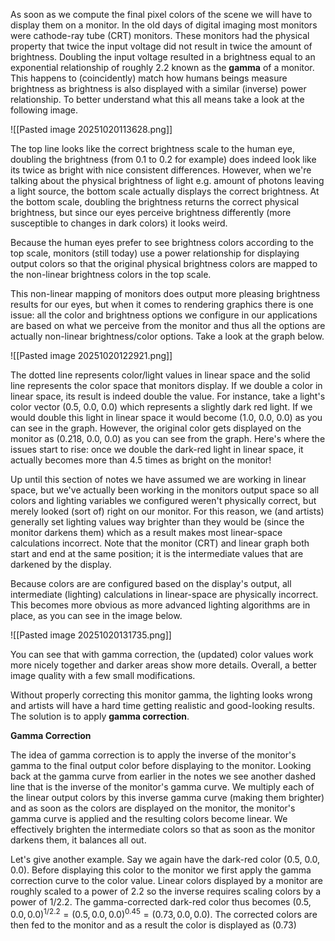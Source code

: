 
As soon as we compute the final pixel colors of the scene we will have to display them on a monitor. In the old days of digital imaging most monitors were cathode-ray tube (CRT) monitors. These monitors had the physical property that twice the input voltage did not result in twice the amount of brightness. Doubling the input voltage resulted in a brightness equal to an exponential relationship of roughly 2.2 known as the **gamma** of a monitor. This happens to (coincidently) match how humans beings measure brightness as brightness is also displayed with a similar (inverse) power relationship. To better understand what this all means take a look at the following image. 

![[Pasted image 20251020113628.png]]

The top line looks like the correct brightness scale to the human eye, doubling the brightness (from 0.1 to 0.2 for example) does indeed look like its twice as bright with nice consistent differences. However, when we're talking about the physical brightness of light e.g. amount of photons leaving a light source, the bottom scale actually displays the correct brightness. At the bottom scale, doubling the brightness returns the correct physical brightness, but since our eyes perceive brightness differently (more susceptible to changes in dark colors) it looks weird. 

Because the human eyes prefer to see brightness colors according to the top scale, monitors (still today) use a power relationship for displaying output colors so that the original physical brightness colors are mapped to the non-linear brightness colors in the top scale. 

This non-linear mapping of monitors does output more pleasing brightness results for our eyes, but when it comes to rendering graphics there is one issue: all the color and brightness options we configure in our applications are based on what we perceive from the monitor and thus all the options are actually non-linear brightness/color options. Take a look at the graph below. 

![[Pasted image 20251020122921.png]]

The dotted line represents color/light values in linear space and the solid line represents the color space that monitors display. If we double a color in linear space, its result is indeed double the value. For instance, take a light's color vector (0.5, 0.0, 0.0) which represents a slightly dark red light. If we would double this light in linear space it would become (1.0, 0.0, 0.0) as you can see in the graph. However, the original color gets displayed on the monitor as (0.218, 0.0, 0.0) as you can see from the graph. Here's where the issues start to rise: once we double the dark-red light in linear space, it actually becomes more than 4.5 times as bright on the monitor!

Up until this section of notes we have assumed we are working in linear space, but we've actually been working in the monitors output space so all colors and lighting variables we configured weren't physically correct, but merely looked (sort of) right on our monitor. For this reason, we (and artists) generally set lighting values way brighter than they would be (since the monitor darkens them) which as a result makes most linear-space calculations incorrect. Note that the monitor (CRT) and linear graph both start and end at the same position; it is the intermediate values that are darkened by the display. 

Because colors are are configured based on the display's output, all intermediate (lighting) calculations in linear-space are physically incorrect. This becomes more obvious as more advanced lighting algorithms are in place, as you can see in the image below. 

![[Pasted image 20251020131735.png]]

You can see that with gamma correction, the (updated) color values work more nicely together and darker areas show more details. Overall, a better image quality with a few small modifications. 

Without properly correcting this monitor gamma, the lighting looks wrong and artists will have a hard time getting realistic and good-looking results. The solution is to apply **gamma correction**.

**Gamma Correction**

The idea of gamma correction is to apply the inverse of the monitor's gamma to the final output color before displaying to the monitor. Looking back at the gamma curve from earlier in the notes we see another dashed line that is the inverse of the monitor's gamma curve. We multiply each of the linear output colors by this inverse gamma curve (making them brighter) and as soon as the colors are displayed on the monitor, the monitor's gamma curve is applied and the resulting colors become linear. We effectively brighten the intermediate colors so that as soon as the monitor darkens them, it balances all out.

Let's give another example. Say we again have the dark-red color (0.5, 0.0, 0.0). Before displaying this color to the monitor we first apply the gamma correction curve to the color value. Linear colors displayed by a monitor are roughly scaled to a power of 2.2 so the inverse requires scaling colors by a power of $1/2.2$. 
The gamma-corrected dark-red color thus becomes $(0.5, 0.0, 0.0)^{1/2.2} = (0.5, 0.0, 0.0)^{0.45} = (0.73, 0.0, 0.0)$. The corrected colors are then fed to the monitor and as a result the color is displayed as $(0.73)$


